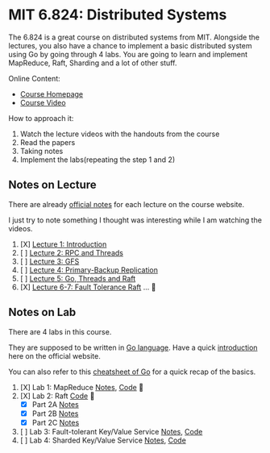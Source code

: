 # MIT 6.824: Distributed Systems

The 6.824 is a great course on distributed systems from MIT.
Alongside the lectures, you also have a chance to implement a basic distributed system using Go by going through 4 labs.
You are going to learn and implement MapReduce, Raft, Sharding and a lot of other stuff.

Online Content:

- [Course Homepage](https://pdos.csail.mit.edu/6.824/index.html)
- [Course Video](https://www.youtube.com/playlist?list=PLrw6a1wE39_tb2fErI4-WkMbsvGQk9_UB)

How to approach it:

1. Watch the lecture videos with the handouts from the course
2. Read the papers
3. Taking notes 
4. Implement the labs(repeating the step 1 and 2)

## Notes on Lecture

There are already [official notes](https://pdos.csail.mit.edu/6.824/schedule.html) for each lecture on the course website.

I just try to note something I thought was interesting while I am watching the videos.

1. [X] [Lecture 1: Introduction](Lecture1-Introduction.md)
2. [ ] [Lecture 2: RPC and Threads]()
3. [ ] [Lecture 3: GFS]()
4. [ ] [Lecture 4: Primary-Backup Replication]()
5. [ ] [Lecture 5: Go, Threads and Raft]()
6. [X] [Lecture 6-7: Fault Tolerance Raft](Lecture6-7-Fault-Tolerance-Raft.md)
...
:construction:

## Notes on Lab

There are 4 labs in this course. 

They are supposed to be written in [Go language](https://golang.org).
Have a quick [introduction](https://tour.golang.org) here on the official website.

You can also refer to this [cheatsheet of Go](https://github.com/alfmunny/cheatsheets/blob/master/go-cheatsheet.md) for a quick recap of the basics.

1. [X] Lab 1: MapReduce [Notes](Lab1-MapReduce.md), [Code](6.824lab/src/mr) :checkered_flag:
2. [X] Lab 2: Raft [Code](6.824lab/src/raft) :checkered_flag: 
	- [X] Part 2A [Notes](Lab2-Raft-2A.md)
	- [X] Part 2B [Notes](Lab2-Raft-2B.md)
	- [X] Part 2C [Notes](Lab2-Raft-2C.md)

3. [ ] Lab 3: Fault-tolerant Key/Value Service [Notes](), [Code]()
4. [ ] Lab 4: Sharded Key/Value Service [Notes](), [Code]()
